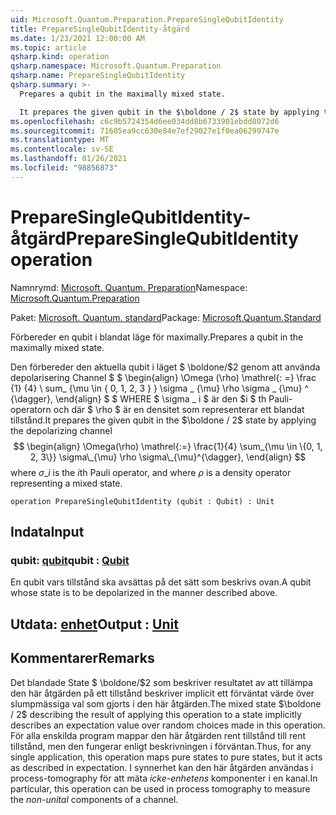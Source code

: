 ```yaml
---
uid: Microsoft.Quantum.Preparation.PrepareSingleQubitIdentity
title: PrepareSingleQubitIdentity-åtgärd
ms.date: 1/23/2021 12:00:00 AM
ms.topic: article
qsharp.kind: operation
qsharp.namespace: Microsoft.Quantum.Preparation
qsharp.name: PrepareSingleQubitIdentity
qsharp.summary: >-
  Prepares a qubit in the maximally mixed state.

  It prepares the given qubit in the $\boldone / 2$ state by applying the depolarizing channel $$ \begin{align} \Omega(\rho) \mathrel{:=} \frac{1}{4} \sum_{\mu \in \{0, 1, 2, 3\}} \sigma\_{\mu} \rho \sigma\_{\mu}^{\dagger}, \end{align} $$ where $\sigma\_i$ is the $i$th Pauli operator, and where $\rho$ is a density operator representing a mixed state.
ms.openlocfilehash: c6c9b5724354d6ee034dd8b6733901ebdd8072d6
ms.sourcegitcommit: 71605ea9cc630e84e7ef29027e1f0ea06299747e
ms.translationtype: MT
ms.contentlocale: sv-SE
ms.lasthandoff: 01/26/2021
ms.locfileid: "98856873"
---
```

# <a name="preparesinglequbitidentity-operation"></a><span data-ttu-id="18057-102">PrepareSingleQubitIdentity-åtgärd</span><span class="sxs-lookup"><span data-stu-id="18057-102">PrepareSingleQubitIdentity operation</span></span>

<span data-ttu-id="18057-103">Namnrymd: [Microsoft. Quantum. Preparation](xref:Microsoft.Quantum.Preparation)</span><span class="sxs-lookup"><span data-stu-id="18057-103">Namespace: [Microsoft.Quantum.Preparation](xref:Microsoft.Quantum.Preparation)</span></span>

<span data-ttu-id="18057-104">Paket: [Microsoft. Quantum. standard](https://nuget.org/packages/Microsoft.Quantum.Standard)</span><span class="sxs-lookup"><span data-stu-id="18057-104">Package: [Microsoft.Quantum.Standard](https://nuget.org/packages/Microsoft.Quantum.Standard)</span></span>


<span data-ttu-id="18057-105">Förbereder en qubit i blandat läge för maximally.</span><span class="sxs-lookup"><span data-stu-id="18057-105">Prepares a qubit in the maximally mixed state.</span></span>

<span data-ttu-id="18057-106">Den förbereder den aktuella qubit i läget $ \boldone/$2 genom att använda depolarisering Channel $ $ \begin{align} \Omega (\rho) \mathrel{: =} \frac {1} {4} \ sum_ {\mu \in \{ 0, 1, 2, 3 \} } \sigma \_ {\mu} \rho \sigma \_ {\mu} ^ {\dagger}, \end{align} $ $ WHERE $ \sigma \_ i $ är den $i $ th Pauli-operatorn och där $ \rho $ är en densitet som representerar ett blandat tillstånd.</span><span class="sxs-lookup"><span data-stu-id="18057-106">It prepares the given qubit in the $\boldone / 2$ state by applying the depolarizing channel $$ \begin{align} \Omega(\rho) \mathrel{:=} \frac{1}{4} \sum_{\mu \in \{0, 1, 2, 3\}} \sigma\_{\mu} \rho \sigma\_{\mu}^{\dagger}, \end{align} $$ where $\sigma\_i$ is the $i$th Pauli operator, and where $\rho$ is a density operator representing a mixed state.</span></span>

```qsharp
operation PrepareSingleQubitIdentity (qubit : Qubit) : Unit
```


## <a name="input"></a><span data-ttu-id="18057-107">Indata</span><span class="sxs-lookup"><span data-stu-id="18057-107">Input</span></span>

### <a name="qubit--qubit"></a><span data-ttu-id="18057-108">qubit: [qubit](xref:microsoft.quantum.lang-ref.qubit)</span><span class="sxs-lookup"><span data-stu-id="18057-108">qubit : [Qubit](xref:microsoft.quantum.lang-ref.qubit)</span></span>

<span data-ttu-id="18057-109">En qubit vars tillstånd ska avsättas på det sätt som beskrivs ovan.</span><span class="sxs-lookup"><span data-stu-id="18057-109">A qubit whose state is to be depolarized in the manner described above.</span></span>



## <a name="output--unit"></a><span data-ttu-id="18057-110">Utdata: [enhet](xref:microsoft.quantum.lang-ref.unit)</span><span class="sxs-lookup"><span data-stu-id="18057-110">Output : [Unit](xref:microsoft.quantum.lang-ref.unit)</span></span>



## <a name="remarks"></a><span data-ttu-id="18057-111">Kommentarer</span><span class="sxs-lookup"><span data-stu-id="18057-111">Remarks</span></span>

<span data-ttu-id="18057-112">Det blandade State $ \boldone/$2 som beskriver resultatet av att tillämpa den här åtgärden på ett tillstånd beskriver implicit ett förväntat värde över slumpmässiga val som gjorts i den här åtgärden.</span><span class="sxs-lookup"><span data-stu-id="18057-112">The mixed state $\boldone / 2$ describing the result of applying this operation to a state implicitly describes an expectation value over random choices made in this operation.</span></span>
<span data-ttu-id="18057-113">För alla enskilda program mappar den här åtgärden rent tillstånd till rent tillstånd, men den fungerar enligt beskrivningen i förväntan.</span><span class="sxs-lookup"><span data-stu-id="18057-113">Thus, for any single application, this operation maps pure states to pure states, but it acts as described in expectation.</span></span>
<span data-ttu-id="18057-114">I synnerhet kan den här åtgärden användas i process-tomography för att mäta *icke-enhetens* komponenter i en kanal.</span><span class="sxs-lookup"><span data-stu-id="18057-114">In particular, this operation can be used in process tomography to measure the *non-unital* components of a channel.</span></span>